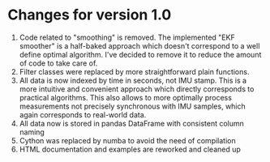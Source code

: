 # Changes for version 1.0

1. Code related to "smoothing" is removed.
   The implemented "EKF smoother" is a half-baked approach which doesn't correspond to a well define optimal algorithm.
   I've decided to remove it to reduce the amount of code to take care of.
2. Filter classes were replaced by more straightforward plain functions.
3. All data is now indexed by time in seconds, not IMU stamp.
   This is a more intuitive and convenient approach which directly corresponds to practical algorithms.
   This also allows to more optimally process measurements not precisely synchronous with IMU samples, which again
   corresponds to real-world data.
4. All data now is stored in pandas DataFrame with consistent column naming
5. Cython was replaced by numba to avoid the need of compilation
6. HTML documentation and examples are reworked and cleaned up
